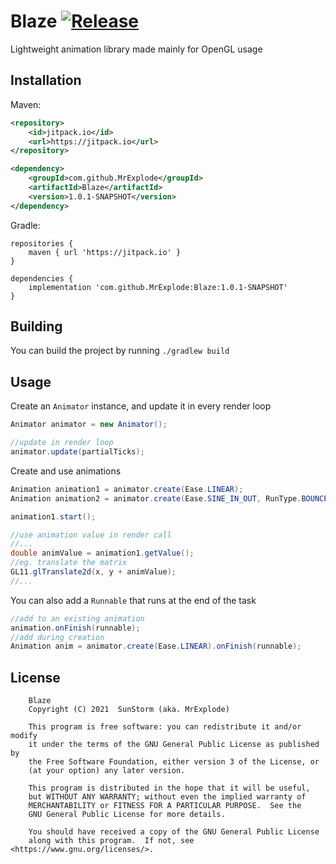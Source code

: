 # Blaze [![Release](https://jitpack.io/v/MrExplode/Blaze.svg)](https://jitpack.io/#MrExplode/Blaze)
Lightweight animation library made mainly for OpenGL usage

## Installation
Maven:
```xml
<repository>
    <id>jitpack.io</id>
    <url>https://jitpack.io</url>
</repository>

<dependency>
    <groupId>com.github.MrExplode</groupId>
    <artifactId>Blaze</artifactId>
    <version>1.0.1-SNAPSHOT</version>
</dependency>
```
Gradle:
```
repositories {
    maven { url 'https://jitpack.io' }
}

dependencies {
    implementation 'com.github.MrExplode:Blaze:1.0.1-SNAPSHOT'
}
```

## Building
You can build the project by running `./gradlew build`

## Usage
Create an `Animator` instance, and update it in every render loop
```java
Animator animator = new Animator();

//update in render loop
animator.update(partialTicks);
```
Create and use animations
```java
Animation animation1 = animator.create(Ease.LINEAR);
Animation animation2 = animator.create(Ease.SINE_IN_OUT, RunType.BOUNCE, Speed.MEDIUM);

animation1.start();

//use animation value in render call
//...
double animValue = animation1.getValue();
//eg. translate the matrix
GL11.glTranslate2d(x, y + animValue);
//...
```
You can also add a `Runnable` that runs at the end of the task
```java
//add to an existing animation
animation.onFinish(runnable);
//add during creation
Animation anim = animator.create(Ease.LINEAR).onFinish(runnable);
```

## License
```
    Blaze
    Copyright (C) 2021  SunStorm (aka. MrExplode)

    This program is free software: you can redistribute it and/or modify
    it under the terms of the GNU General Public License as published by
    the Free Software Foundation, either version 3 of the License, or
    (at your option) any later version.

    This program is distributed in the hope that it will be useful,
    but WITHOUT ANY WARRANTY; without even the implied warranty of
    MERCHANTABILITY or FITNESS FOR A PARTICULAR PURPOSE.  See the
    GNU General Public License for more details.

    You should have received a copy of the GNU General Public License
    along with this program.  If not, see <https://www.gnu.org/licenses/>.
```
